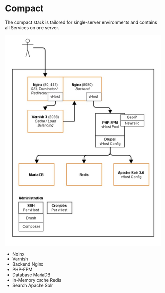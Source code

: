 # Compact

The compact stack is tailored for single-server environments and contains all Services on one server.

![Schematic overview compact stack](compact.jpg)

* Nginx  
* Varnish  
* Backend Nginx
* PHP-FPM
* Database MariaDB
* In-Memory cache Redis
* Search Apache Solr
